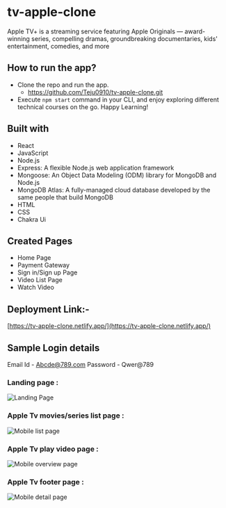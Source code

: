 # tv-apple-clone


Apple TV+ is a streaming service featuring Apple Originals — award-winning series, compelling dramas, groundbreaking documentaries, kids' entertainment, comedies, and more

## How to run the app?
- Clone the repo and run the app.
    - https://github.com/Teju0910/tv-apple-clone.git
- Execute `npm start` command in your CLI, and enjoy exploring different technical courses on the go. Happy Learning!
## Built with
- React
- JavaScript
- Node.js
- Express: A flexible Node.js web application framework
- Mongoose: An Object Data Modeling (ODM) library for MongoDB and Node.js
- MongoDB Atlas: A fully-managed cloud database developed by the same people that build MongoDB
- HTML
- CSS
- Chakra Ui

## Created Pages
- Home Page
- Payment Gateway
- Sign in/Sign up Page
- Video List Page
- Watch Video

## Deployment Link:-
[https://tv-apple-clone.netlify.app/](https://tv-apple-clone.netlify.app/)

## Sample Login details
Email Id - Abcde@789.com
Password - Qwer@789

### Landing page :
![Landing Page](https://i.ibb.co/RQXtSRH/apple-landing.png)

### Apple Tv movies/series list page :

![Mobile list page](https://i.ibb.co/gRkxWxC/apple-list.png)

### Apple Tv play video page :

![Mobile overview page](https://i.ibb.co/vxH0Wwj/apple-3.png)

### Apple Tv footer page :

![Mobile detail page](https://i.ibb.co/zVwpRvT/apple-footer.png)

